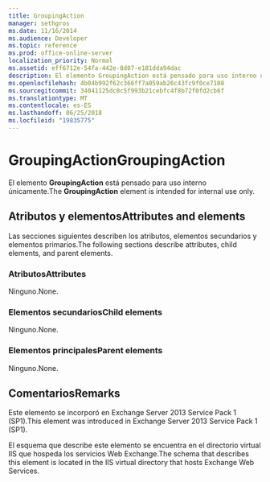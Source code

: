 ```yaml
---
title: GroupingAction
manager: sethgros
ms.date: 11/16/2014
ms.audience: Developer
ms.topic: reference
ms.prod: office-online-server
localization_priority: Normal
ms.assetid: eff6712e-54fa-442e-8d07-e181dda94dac
description: El elemento GroupingAction está pensado para uso interno únicamente.
ms.openlocfilehash: 4b04b992f62c366ff7a059ab26c43fc9f0ce7108
ms.sourcegitcommit: 34041125dc8c5f993b21cebfc4f8b72f0fd2cb6f
ms.translationtype: MT
ms.contentlocale: es-ES
ms.lasthandoff: 06/25/2018
ms.locfileid: "19835775"
---
```

# <a name="groupingaction"></a><span data-ttu-id="85df1-103">GroupingAction</span><span class="sxs-lookup"><span data-stu-id="85df1-103">GroupingAction</span></span>

<span data-ttu-id="85df1-104">El elemento **GroupingAction** está pensado para uso interno únicamente.</span><span class="sxs-lookup"><span data-stu-id="85df1-104">The **GroupingAction** element is intended for internal use only.</span></span> 

## <a name="attributes-and-elements"></a><span data-ttu-id="85df1-105">Atributos y elementos</span><span class="sxs-lookup"><span data-stu-id="85df1-105">Attributes and elements</span></span>

<span data-ttu-id="85df1-106">Las secciones siguientes describen los atributos, elementos secundarios y elementos primarios.</span><span class="sxs-lookup"><span data-stu-id="85df1-106">The following sections describe attributes, child elements, and parent elements.</span></span>
  
### <a name="attributes"></a><span data-ttu-id="85df1-107">Atributos</span><span class="sxs-lookup"><span data-stu-id="85df1-107">Attributes</span></span>

<span data-ttu-id="85df1-108">Ninguno.</span><span class="sxs-lookup"><span data-stu-id="85df1-108">None.</span></span>
  
### <a name="child-elements"></a><span data-ttu-id="85df1-109">Elementos secundarios</span><span class="sxs-lookup"><span data-stu-id="85df1-109">Child elements</span></span>

<span data-ttu-id="85df1-110">Ninguno.</span><span class="sxs-lookup"><span data-stu-id="85df1-110">None.</span></span>
  
### <a name="parent-elements"></a><span data-ttu-id="85df1-111">Elementos principales</span><span class="sxs-lookup"><span data-stu-id="85df1-111">Parent elements</span></span>

<span data-ttu-id="85df1-112">Ninguno.</span><span class="sxs-lookup"><span data-stu-id="85df1-112">None.</span></span>
  
## <a name="remarks"></a><span data-ttu-id="85df1-113">Comentarios</span><span class="sxs-lookup"><span data-stu-id="85df1-113">Remarks</span></span>

<span data-ttu-id="85df1-114">Este elemento se incorporó en Exchange Server 2013 Service Pack 1 (SP1).</span><span class="sxs-lookup"><span data-stu-id="85df1-114">This element was introduced in Exchange Server 2013 Service Pack 1 (SP1).</span></span>
  
<span data-ttu-id="85df1-115">El esquema que describe este elemento se encuentra en el directorio virtual IIS que hospeda los servicios Web Exchange.</span><span class="sxs-lookup"><span data-stu-id="85df1-115">The schema that describes this element is located in the IIS virtual directory that hosts Exchange Web Services.</span></span>
  


